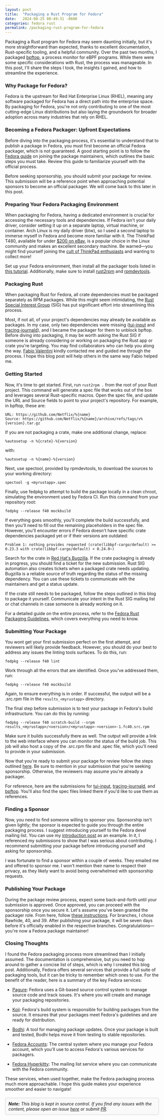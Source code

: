 ```yaml
---
layout: post
title:  "Packaging a Rust Program for Fedora"
date:   2024-08-25 00:49:31 -0600
categories: fedora rust
permalink: /packaging-rust-program-for-fedora
---
```

Packaging a Rust program for Fedora may seem daunting initially, but it's more straightforward than expected, thanks to excellent documentation, Rust-specific tooling, and a helpful community. Over the past two months, I packaged [bpftop](/bpftop/), a process monitor for eBPF programs. While there were some specific considerations with Rust, the process was manageable. In this post, I'll share the steps I took, the insights I gained, and how to streamline the experience.

### Why Package for Fedora?

Fedora is the upstream for Red Hat Enterprise Linux (RHEL), meaning any software packaged for Fedora has a direct path into the enterprise space. By packaging for Fedora, you're not only contributing to one of the most cutting-edge Linux distributions but also laying the groundwork for broader adoption across many industries that rely on RHEL.

### Becoming a Fedora Packager: Upfront Expectations

Before diving into the packaging process, it's essential to understand that to publish a package in Fedora, you must first become an official Fedora packager, which is not guaranteed. A good starting point is to follow the [Fedora guide](https://docs.fedoraproject.org/en-US/package-maintainers/Joining_the_Package_Maintainers/) on joining the package maintainers, which outlines the basic steps you must take. Review this guide to familiarize yourself with the official process.

Before seeking sponsorship, you should submit your package for review. This submission will be a reference point when approaching potential sponsors to become an official packager. We will come back to this later in this post.

### Preparing Your Fedora Packaging Environment

When packaging for Fedora, having a dedicated environment is crucial for accessing the necessary tools and dependencies. If Fedora isn't your daily driver, consider setting it up on a separate laptop, virtual machine, or container. Arch Linux is my daily driver (btw), so I used a second laptop to immerse myself in Fedora and become more familiar with it. The ThinkPad T480, available for under [$200 on eBay](https://www.ebay.com/sch/i.html?_from=R40&_nkw=thinkpad+t480&_sacat=0), is a popular choice in the Linux community and makes an excellent secondary machine. Be warned—you might find yourself joining the [cult of ThinkPad enthusiasts](https://www.reddit.com/r/thinkpad/) and wanting to collect more!

Set up your Fedora environment, then install all the packager tools listed in [this tutorial](https://docs.fedoraproject.org/en-US/package-maintainers/Installing_Packager_Tools/). Additionally, make sure to install [rust2rpm](https://packages.fedoraproject.org/pkgs/rust2rpm/rust2rpm/) and [rpmdevtools](https://packages.fedoraproject.org/pkgs/rpmdevtools/rpmdevtools/).

### Packaging Rust

When packaging Rust for Fedora, all crate dependencies must be packaged separately as RPM packages. While this might seem intimidating, the [Rust Special Interest Group](https://fedoraproject.org/wiki/SIGs/Rust) (SIG) has put significant effort into streamlining this process.

Most, if not all, of your project's dependencies may already be available as packages. In my case, only two dependencies were missing ([tui-input](https://bugzilla.redhat.com/show_bug.cgi?id=2282282) and [tracing-journald](https://bugzilla.redhat.com/show_bug.cgi?id=2282804)), and I became the packager for them to unblock bpftop. Before diving into packaging, it may be worth asking the Rust SIG if someone is already considering or working on packaging the Rust app or crate you're targeting. You may find collaborators who can help you along the way. [Fabio Valentini](https://x.com/decathorpe?lang=en) kindly contacted me and guided me through the process. I hope this blog post will help others in the same way Fabio helped me.

### Getting Started

Now, it's time to get started. First, run `rust2rpm .` from the root of your Rust project. This command will generate a spec file that works out of the box and leverages several Rust-specific macros. Open the spec file, and update the URL and Source fields to point to your project's repository. For example, in bpftop, these are:

```
URL: https://github.com/Netflix/%{name}
Source: https://github.com/Netflix/%{name}/archive/refs/tags/v%{version}.tar.gz
```

If you are not packaging a crate, make one additional change, replace:

```
%autosetup -n %{crate}-%{version}
```

with:

```
%autosetup -n %{name}-%{version}
```

Next, use spectool, provided by rpmdevtools, to download the sources to your working directory:

```
spectool -g <myrustapp>.spec
```

Finally, use fedpkg to attempt to build the package locally in a clean chroot, simulating the environment used by Fedora CI. Run this command from your repository root:

```
fedpkg --release f40 mockbuild
```

If everything goes smoothly, you'll complete the build successfully, and then you'll need to fill out the remaining placeholders in the spec file. However, you'll encounter errors if Fedora doesn't have specific crate dependencies packaged yet or if their versions are outdated:

```
Problem 1: nothing provides requested (crate(libbpf-cargo/default) >= 0.23.3 with crate(libbpf-cargo/default) < 0.24.0~)
```

Search for the crate in [Red Hat's Bugzilla](https://bugzilla.redhat.com/). If the crate packaging is already in progress, you should find a ticket for the new submission. Rust SIG automation also creates tickets when a packaged crate needs updating. Bugzilla is a reliable source of truth regarding the status of the missing dependency. You can use these tickets to communicate with the maintainers and get a status update.

If the crate still needs to be packaged, follow the steps outlined in this blog to package it yourself. Communicate your intent in the Rust SIG mailing list or chat channels in case someone is already working on it.

For a detailed guide on the entire process, refer to the [Fedora Rust Packaging Guidelines](https://docs.fedoraproject.org/en-US/packaging-guidelines/Rust/), which covers everything you need to know.

### Submitting Your Package

You wont get your first submission perfect on the first attempt, and reviewers will likely provide feedback. However, you should do your best to address any issues the linting tools surfaces. To do this, run:

```
fedpkg --release f40 lint
```

Work through all the errors that are identified. Once you've addressed them, run:

```
fedpkg --release f40 mockbuild
```

Again, to ensure everything is in order. If successful, the output will be a .src.rpm file in the `results_<myrustapp>` directory.

The final step before submission is to test your package in Fedora's build infrastructure. You can do this by running:

```
fedpkg --release f40 scratch-build --srpm results_<myrustapp>/<version>/<myrustapp>-<version>-1.fc40.src.rpm
```

Make sure it builds successfully there as well. The output will provide a link to the web interface where you can monitor the status of the build job. This job will also host a copy of the .src.rpm file and .spec file, which you'll need to provide in your submission.

Now that you're ready to submit your package for review follow the steps outlined [here](https://docs.fedoraproject.org/en-US/package-maintainers/New_Package_Process_for_New_Contributors/#create_your_review_request). Be sure to mention in your submission that you're seeking sponsorship. Otherwise, the reviewers may assume you're already a packager.

For reference, here are the submissions for [tui-input](https://bugzilla.redhat.com/show_bug.cgi?id=2282282), [tracing-journald](https://bugzilla.redhat.com/show_bug.cgi?id=2282804), and [bpftop](https://bugzilla.redhat.com/show_bug.cgi?id=2281565). You'll also find the spec files linked there if you'd like to use them as references.

### Finding a Sponsor

Now, you need to find someone willing to sponsor you. Sponsorship isn't given lightly; the sponsor is expected to guide you through the entire packaging process. I suggest introducing yourself to the Fedora devel mailing list. You can use my [introduction post](https://lists.fedoraproject.org/archives/list/devel@lists.fedoraproject.org/thread/DQ5RPAZQD5CMB46UKP2WDCYJTYQXG5B2/) as an example. In it, I referenced my submissions to show that I was serious about contributing. I recommend submitting your package before introducing yourself and asking for sponsorship.

I was fortunate to find a sponsor within a couple of weeks. They emailed me and offered to sponsor me. I won't mention their name to respect their privacy, as they likely want to avoid being overwhelmed with sponsorship requests.

### Publishing Your Package

During the package review process, expect some back-and-forth until your submission is approved. Once approved, you can proceed with the sponsorship once you secure it. Let's assume you've been granted the packager role. From here, follow [these instructions](https://docs.fedoraproject.org/en-US/package-maintainers/New_Package_Process_for_New_Contributors/#add_package_to_source_code_management_scm_system_and_set_owner). For branches, I chose Rawhide, 40, and 39. After publishing your package, it will be seven days before it's officially enabled in the respective branches. Congratulations—you're now a Fedora package maintainer!

### Closing Thoughts

I found the Fedora packaging process more streamlined than I initially assumed. The documentation is comprehensive, but you need to hop around to gather a concise list of steps, which is why I created this blog post. Additionally, Fedora offers several services that provide a full suite of packaging tools, but it can be tricky to remember which ones to use. For the benefit of the reader, here is a summary of the key Fedora services:

- [Pagure](https://pagure.io/): Fedora uses a Git-based source control system to manage source code and track issues. It's where you will create and manage your packaging repositories.

- [Koji](https://koji.fedoraproject.org/koji/): Fedora's build system is responsible for building packages from the source. It ensures that your packages meet Fedora's guidelines and are ready for distribution.

- [Bodhi](https://bodhi.fedoraproject.org/): A tool for managing package updates. Once your package is built and tested, Bodhi helps move it from testing to stable repositories.

- [Fedora Accounts](https://accounts.fedoraproject.org/): The central system where you manage your Fedora account, which you'll use to access Fedora's various services for packagers.

- [Fedora Hyperkitty](https://lists.fedoraproject.org/archives/): The mailing list service where you can communicate with the Fedora community.

These services, when used together, make the Fedora packaging process much more approachable. I hope this guide makes your experience smoother and easier to navigate!

<div style="border: 1px solid #ccc; padding: 10px; background-color: #f9f9f9; border-radius: 5px; margin-top: 20px;">
  <em><strong>Note:</strong> This blog is kept in source control. If you find any issues with the content, please open an issue 
  <a href="https://github.com/jfernandez/jfernandez.github.io/issues" target="_blank">here</a> or submit <a href="https://github.com/jfernandez/jfernandez.github.io/pulls" target="_blank">PR</a>.</em>

</div>

